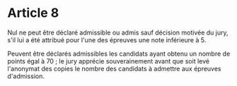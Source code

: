 # Article 8

Nul ne peut être déclaré admissible ou admis sauf décision motivée du jury, s'il lui a été attribué pour l'une des épreuves une note inférieure à 5.

Peuvent être déclarés admissibles les candidats ayant obtenu un nombre de points égal à 70 ; le jury apprécie souverainement avant que soit levé l'anonymat des copies le nombre des candidats à admettre aux épreuves d'admission.
